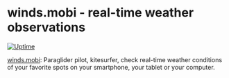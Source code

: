winds.mobi - real-time weather observations
===========================================

[![Uptime](https://img.shields.io/uptimerobot/ratio/m792621614-9a09b39a1095a00ab7aac360?label=API%202.3)](https://stats.uptimerobot.com/O7N31cA8n)

[winds.mobi](http://winds.mobi): Paraglider pilot, kitesurfer, check real-time weather conditions of your favorite spots
on your smartphone, your tablet or your computer.
